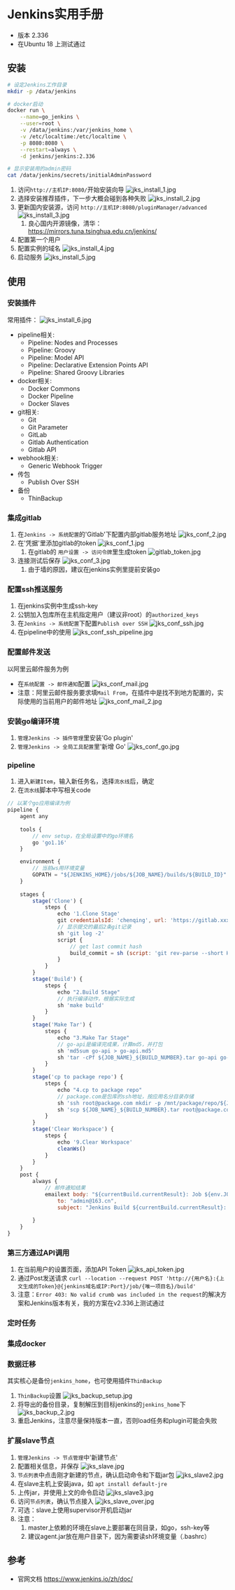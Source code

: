 # Jenkins实用手册

* 版本 2.336
* 在Ubuntu 18 上测试通过

## 安装

```bash
# 设定Jenkins工作目录
mkdir -p /data/jenkins

# docker启动
docker run \
	--name=go_jenkins \
	--user=root \
	-v /data/jenkins:/var/jenkins_home \
    -v /etc/localtime:/etc/localtime \
	-p 8080:8080 \
	--restart=always \
	-d jenkins/jenkins:2.336

# 显示安装用的admin密码
cat /data/jenkins/secrets/initialAdminPassword
```

1. 访问`http://主机IP:8080/`开始安装向导 ![jks_install_1.jpg](jks_install_1.jpg)
2. 选择安装推荐插件，下一步大概会碰到各种失败 ![jks_install_2.jpg](jks_install_2.jpg)
3. 更新国内安装源，访问 `http://主机IP:8080/pluginManager/advanced` ![jks_install_3.jpg](jks_install_3.jpg)
   1. 良心国内开源镜像，清华：<https://mirrors.tuna.tsinghua.edu.cn/jenkins/>
4. 配置第一个用户
5. 配置实例的域名 ![jks_install_4.jpg](jks_install_4.jpg)
6. 启动服务 ![jks_install_5.jpg](jks_install_5.jpg)

## 使用

### 安装插件

常用插件： ![jks_install_6.jpg](jks_install_6.jpg)

* pipeline相关:
  * Pipeline: Nodes and Processes
  * Pipeline: Groovy
  * Pipeline: Model API
  * Pipeline: Declarative Extension Points API
  * Pipeline: Shared Groovy Libraries
* docker相关: 
  * Docker Commons
  * Docker Pipeline
  * Docker Slaves
* git相关:
  * Git
  * Git Parameter
  * GitLab
  * Gitlab Authentication
  * Gitlab API
* webhook相关:
  * Generic Webhook Trigger
* 传包
  * Publish Over SSH
* 备份
  * ThinBackup

### 集成gitlab

1. 在`Jenkins -> 系统配置`的'Gitlab'下配置内部gitlab服务地址 ![jks_conf_2.jpg](jks_conf_2.jpg)
2. 在'凭据'里添加gitlab的token ![jks_conf_1.jpg](jks_conf_1.jpg)
   1. 在gitlab的 `用户设置 -> 访问令牌`里生成token ![gitlab_token.jpg](gitlab_token.jpg)
3. 连接测试后保存 ![jks_conf_3.jpg](jks_conf_3.jpg)
   1. 由于墙的原因，建议在jenkins实例里提前安装go

### 配置ssh推送服务

1. 在jenkins实例中生成ssh-key
2. 公钥加入包库所在主机指定用户（建议非root）的`authorized_keys`
3. 在`Jenkins -> 系统配置`下配置`Publish over SSH` ![jks_conf_ssh.jpg](jks_conf_ssh.jpg)
4. 在pipeline中的使用 ![jks_conf_ssh_pipeline.jpg](jks_conf_ssh_pipeline.jpg)

### 配置邮件发送

以阿里云邮件服务为例

* 在`系统配置 -> 邮件通知`配置 ![jks_conf_mail.jpg](jks_conf_mail.jpg)
* 注意：阿里云邮件服务要求填`Mail From`，在插件中是找不到地方配置的，实际使用的当前用户的邮件地址 ![jks_conf_mail_2.jpg](jks_conf_mail_2.jpg)

### 安装go编译环境

1. `管理Jenkins -> 插件管理`里安装'Go plugin'
2. `管理Jenkins -> 全局工具配置`里'新增 Go' ![jks_conf_go.jpg](jks_conf_go.jpg)

### pipeline

1. 进入`新建Item`，输入新任务名，选择`流水线`后，确定
2. 在`流水线`脚本中写相关code

```js
// 以某个go应用编译为例
pipeline {
    agent any
    
    tools {
        // env setup，在全局设置中的go环境名
        go 'go1.16'
    }

    environment {
        // 当前ws用环境变量
        GOPATH = "${JENKINS_HOME}/jobs/${JOB_NAME}/builds/${BUILD_ID}"
    }
    
    stages {
        stage('Clone') {
            steps {
                echo '1.Clone Stage'
                git credentialsId: 'chenqing', url: 'https://gitlab.xxx.com/my-group/go-api.git'
                // 显示提交的最后2条git记录
                sh 'git log -2'
                script {
                    // get last commit hash
        			build_commit = sh (script: 'git rev-parse --short HEAD', returnStdout: true).trim()
        		}  
            }
        }
        stage('Build') {
            steps {
                echo "2.Build Stage"
                // 执行编译动作，根据实际生成
                sh 'make build'
            }
        }
        stage('Make Tar') {
            steps {
                echo "3.Make Tar Stage"
                // go-api是编译完成果，计算md5，并打包
                sh 'md5sum go-api > go-api.md5'
                sh 'tar -cPf ${JOB_NAME}_${BUILD_NUMBER}.tar go-api go-api.md5'
            }
        }
        stage('cp to package repo') {
            steps {
                echo "4.cp to package repo"
                // package.com是包库的ssh地址，按应用名分目录存储
                sh 'ssh root@package.com mkdir -p /mnt/package/repo/${JOB_NAME}'
                sh 'scp ${JOB_NAME}_${BUILD_NUMBER}.tar root@package.com:/mnt/package/repo/${JOB_NAME}/${JOB_NAME}_${BUILD_NUMBER}.tar'
            }
        }
        stage('Clear Workspace') {
            steps {
                echo '9.Clear Workspace'
                cleanWs()
            }
        }
    }
    post {
        always {
            // 邮件通知结果
            emailext body: "${currentBuild.currentResult}: Job ${env.JOB_NAME} build ${env.BUILD_NUMBER}\n More info at: ${env.BUILD_URL}",
                to: "admin@163.cn",
                subject: "Jenkins Build ${currentBuild.currentResult}: Job ${env.JOB_NAME}"
            
        }
    }
}
```

### 第三方通过API调用

1. 在当前用户的设置页面，添加API Token ![jks_api_token.jpg](jks_api_token.jpg)
2. 通过Post发送请求 `curl --location --request POST 'http://{用户名}:{上文生成的Token}@{jenkins域名或IP:Port}/job/{唯一项目名}/build'`
3. 注意：`Error 403: No valid crumb was included in the request`的解决方案和Jenkins版本有关，我的方案在v2.336上测试通过

### 定时任务

### 集成docker

### 数据迁移

其实核心是备份`jenkins_home`，也可使用插件`ThinBackup`

1. `ThinBackup`设置 ![jks_backup_setup.jpg](jks_backup_setup.jpg)
2. 将导出的备份目录，复制解压到目标jenkins的`jenkins_home`下 ![jks_backup_2.jpg](jks_backup_2.jpg)
3. 重启Jenkins，注意尽量保持版本一直，否则load任务和plugin可能会失败

### 扩展slave节点

1. `管理Jenkins -> 节点管理`中'新建节点'
2. 配置相关信息，并保存 ![jks_slave.jpg](jks_slave.jpg)
3. `节点列表`中点击刚才新建的节点，确认启动命令和下载jar包 ![jks_slave2.jpg](jks_slave2.jpg)
4. 在slave主机上安装java，如 `apt install default-jre`
5. 上传jar，并使用上文的命令启动 ![jks_slave3.jpg](jks_slave3.jpg)
6. 访问`节点列表`，确认节点接入 ![jks_slave_over.jpg](jks_slave_over.jpg)
7. 可选：slave上使用supervisor开机启动jar
8. 注意：
   1. master上依赖的环境在slave上要部署在同目录，如go，ssh-key等
   2. 建议agent.jar放在用户目录下，因为需要读sh环境变量（.bashrc）

## 参考

* 官网文档 <https://www.jenkins.io/zh/doc/>